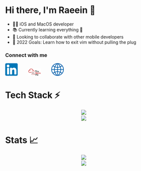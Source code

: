 # Hi there, I'm Raeein 👋 


- 👨‍💻 iOS and MacOS developer
- 📚 Currently learning everything 🤣
- 🤝 Looking to collaborate with other mobile developers
- 🥅 2022 Goals: Learn how to exit vim without pulling the plug

### Connect with me

<div>
    <a href="https://www.linkedin.com/in/raeeinbagheri/" style="padding-right: 30px;display:inline-block"><img src="./img/linkedin.png" alt=""  width="40"></a>
    <a href="https://tryhackme.com/p/ryan.ba" style="padding-right: 30px;display:inline-block"><img src="./img/thm.png" alt=""  width="40"></a>
    <a href="https://raeein.github.io/"><img src="./img/website.png" alt="" width="40"></a>
</div>

# Tech Stack ⚡

<p align="center">
        <a href="https://skillicons.dev">
            <img src="https://skillicons.dev/icons?i=swift,python,c,aws,azure,firebase,javascript"/>
        </a>
        <br />
        <a href="https://skillicons.dev">
            <img src="https://skillicons.dev/icons?i=flask,postgres,git,docker,linux,bash"/>
        </a>
    </p>

# Stats 📈
<p align="center">
        <img 
            src="https://github-readme-stats.vercel.app/api?username=Raeein&count_private=true&show_icons=true&theme=algolia&hide=issues">
        <br />
        <img
            src="https://github-readme-streak-stats.herokuapp.com/?user=Raeein&show_icons=true&count_private=true&theme=algolia">
        <br />
</p>